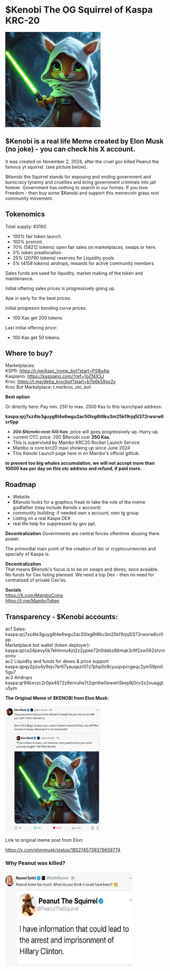 # $Kenobi The OG Squirrel of Kaspa KRC-20

<img src="https://raw.githubusercontent.com/Mambo-Token/MamboLaunchPad/refs/heads/main/logos/Kenobi-Logo510.jpg" width="300" height="300">

## $Kenobi is a real life Meme created by Elon Musk (no joke) - you can check his X account.

It was created on November 2, 2024, after the cruel gov killed Peanut the famous yt squirrel. (see picture below).

$Kenobi the Squirrel stands for exposing and ending government and burocracy tyranny and cruelties
and bring government criminals into jail forever.
Government has nothing to search in our homes.
If you love Freedom - then buy some $Kenobi and support this memecoin grass root community movement.

## Tokenomics
Total supply: 83160
- 100% fair token launch.
- 100% premint. 
- 70% (58212 tokens) open fair sales on marketplaces, swaps or here.
- 0% token preallocation
- 25% (20790 tokens) reserves for Liquidity pools
- 5% (4158 tokens) airdrops, rewards for active community members
  
Sales funds are used for liquidity, market making of the token and maintenance.

Initial offering sales prices is progressively going up.

Ape in early for the best prices:

Initial progressiv bonding curve prices: 
- 100 Kas get 200 tokens

Last initial offering price:
- 100 Kas get 50 tokens.

## Where to buy?
Marketplaces: <br>
KSPR: https://t.me/kspr_home_bot?start=PS8u4w <br>
Kaspiano: https://kaspiano.com/?ref=1gZf4X3J <br>
Kroc: https://t.me/delta_krocbot?start=b7b6k59ox2v <br>
Kroc Bot Marketplace: t.me/kroc_otc_bot <br>

**Best option**

Or directly here: Pay min. 250 to max. 2500 Kas to this launchpad address:

**kaspa:qrj7xz4te3guyg8l4e6wgu2ac50lxg6t6ku3m25kf9rjq5l372rwsrw6cr0pp**

- ~~200 $Kenobi cost 100 Kas~~: price will goes progressively up. Hurry up.
- current OTC price: 200 $Kenobi cost **250 Kas.** 
- This is supervised by Mambo KRC20 Rocket Launch Service
- Mambo is core krc20 maxi showing up since June 2024
- This Kenobi Launch page here in on Mambo's official github.

**to prevent too big whales accumulation, we will not accept more than 10000 kas per day on this otc address and refund, if paid more.**

## Roadmap
- Website
- $Kenobi looks for a graphics freak to take the role of the meme godfather (may include Kenobi x account)
- community building: if needed own x account, own tg group
- Listing on a real Kaspa DEX
- real life help for suppressed by gov ppl.

**Decentralization**
Governments are central forces oftentime abusing there power. 

The primordial main point of the creation of btc or cryptocurrencies and specially of Kaspa is:

**Decentralization**  
That means $Kenobi's focus is to be on swaps and dexes, once avaiable.  
No funds for Cex listing planned. We need a top Dex - then no need for centralized of private Cex'es.  

**Socials**
<br>
https://X.com/MamboCoins <br>
https://t.me/MamboToken
<br>

## Transparency - $Kenobi accounts:
ac1 Sales: <br>
kaspa:qrj7xz4te3guyg8l4e6wgu2ac50lxg6t6ku3m25kf9rjq5l372rwsrw6cr0pp <br>
Marketplace bot wallet (token deployer): <br>
kaspa:qzca24pevy0k7ehlmnu4yt2z2ypee72n0ddsz86mqk3r9f2zw562stvrnermv <br>
ac2 Liquidity and funds for dexes & price support  <br>
kaspa:qpqy2pzu4y9ejv7er67yauqazr07z7php0s9cyuujvpcrgeqc2ym59pn05gu7 <br>
ac3 Airdrops <br>
kaspa:qr94kxvzc2r0px4672z9enruhe7t2qmtlw0ewwh5kep8j0cv2z2nuagglu5ym <br>


**The Original Meme of $KENOBI from Elon Musk:**

<img src="https://raw.githubusercontent.com/Mambo-Token/MamboLaunchPad/refs/heads/main/Projects/images/Kenobi-squirrelElonMuskPost_2024-10-19_20-54-49.png" width="300" height="400">

Link to original meme post from Elon:

https://x.com/elonmusk/status/1852745739379658774

### Why Peanut was killed? 
<img src="https://raw.githubusercontent.com/Mambo-Token/MamboLaunchPad/refs/heads/main/Projects/images/Peanut-knew-toomuch_2024-11-03_11-41.png" width="400" height="300">
